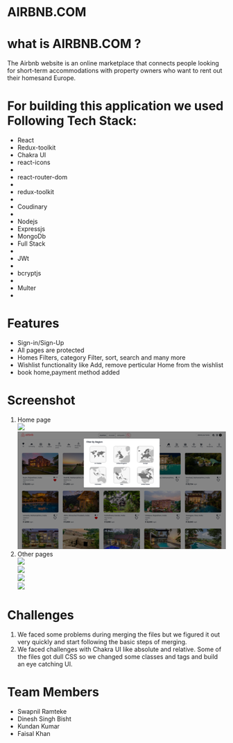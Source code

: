 # AIRBNB.COM

# what is AIRBNB.COM ?
The Airbnb website is an online marketplace that connects people looking for short-term accommodations with property owners who want to rent out their homesand Europe.

# For building this application we used Following Tech Stack:
<ul>
<li>React</li>
<li>Redux-toolkit</li>
<li>Chakra UI</li>
<li>react-icons<li>
<li>react-router-dom<li>
<li>redux-toolkit<li>
<li>Coudinary<li>
<li>Nodejs</li>
<li>Expressjs</li>
<li>MongoDb</li>
<li>Full Stack<li><li>JWt<li><li>bcryptjs<li><li>Multer<li>
</ul>

# Features
<ul>
<li>Sign-in/Sign-Up</li>
<li>All pages are protected</li>
<li>Homes Filters, category Filter, sort, search and many more</li>
<li>Wishlist functionality like Add, remove perticular Home from the wishlist</li>
<li>book home,payment method added </li>
</ul>

# Screenshot 
<ol>
<li>Home page</li>
<div margin="auto" justifyContent="center" ><img src="https://user-images.githubusercontent.com/93369701/184952153-48eb1e80-d46f-458b-8e65-7e4c52d146db.png"/>
<div margin="auto" justifyContent="center" ><img src="https://github.com/swapnilpreet/Airbnb.com-Clone-/blob/main/images/Screenshot%20(96).png?raw=true"/>
 
<li>Other pages</li>
 <div margin="auto" justifyContent="center" ><img src="https://user-images.githubusercontent.com/93369701/184952101-f4943141-7db3-4f46-97c9-1398bda33db4.png"/>

 <div margin="auto" justifyContent="center" ><img src="https://user-images.githubusercontent.com/93369701/184952113-619e3bc2-a3ad-4534-a75d-0122bcbadafe.png"/>
 
  <div margin="auto" justifyContent="center" ><img src="https://user-images.githubusercontent.com/93369701/184952120-74e2421c-9698-44b5-9919-4e3bb8ccbbdf.png"/>
  
   <div margin="auto" justifyContent="center" ><img src="https://user-images.githubusercontent.com/93369701/184952131-f783e7c1-c7de-49ff-8012-d22e08ef14f7.png"/>
</ol>


# Challenges
<ol>
<li>We faced some problems during merging the files but we figured it out very quickly and start following the basic steps of merging.</li>
<li>We faced challenges with Chakra UI like absolute and relative. Some of the files got dull CSS so we changed some classes and tags and build an eye catching UI.</li>
</ol>
</ol>

# Team Members
<ul>
<li>Swapnil Ramteke</li>
<li>Dinesh Singh Bisht</li>
<li>Kundan Kumar</li>
<li>Faisal Khan</li>
</ul>
